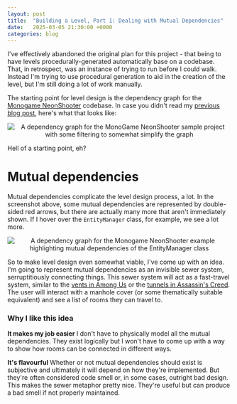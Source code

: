 ```yaml
---
layout: post
title:  "Building a Level, Part 1: Dealing with Mutual Dependencies"
date:   2025-03-05 21:30:00 +0000
categories: blog
---
```


I've effectively abandoned the original plan for this project - that being to have levels procedurally-generated automatically base on a codebase. That, in retrospect, was an instance of trying to run before I could walk. Instead I'm trying to use procedural generation to aid in the creation of the level, but I'm still doing a lot of work manually.

The starting point for level design is the dependency graph for the [Monogame NeonShooter](https://github.com/MonoGame/MonoGame.Samples/blob/3.8.2/NeonShooter/README.md) codebase. In case you didn't read my [previous blog post](https://pipding.github.io/heapkeep_blog/blog/2025/03/05/refining-code-analysis.html), here's what that looks like:

<p style="text-align: center;">
  <img src="{{ "/assets/images/2025-03-05-ndepend_filtered_dep_graph.png" | relative_url }}" alt="A dependency graph for the MonoGame NeonShooter sample project with some filtering to somewhat simplify the graph" style="max-width: 100%; height: auto;">
</p>

Hell of a starting point, eh? 

# Mutual dependencies
Mutual dependencies complicate the level design process, a lot. In the screenshot above, some mutual dependencies are represented by double-sided red arrows, but there are actually many more that aren't immediately shown. If I hover over the `EntityManager` class, for example, we see a lot more.

<p style="text-align: center;">
  <img src="{{ "/assets/images/2025-03-05-ndepend_mutual_dependencies.png" | relative_url }}" alt="A dependency graph for the Monogame NeonShooter example highlighting mutual dependencies of the EntityManager class" style="max-width: 100%; height: auto;">
</p>

So to make level design even somewhat viable, I've come up with an idea. I'm going to represent mutual dependencies as an invisible sewer system, serruptitiously connecting things. This sewer system will act as a fast-travel system, similar to the [vents in Among Us](https://among-us.fandom.com/wiki/Vent) or the [tunnels in Assassin's Creed](https://assassinscreed.fandom.com/wiki/Tunnel). The user will interact with a manhole cover (or some thematically suitable equivalent) and see a list of rooms they can travel to.

### Why I like this idea
**It makes my job easier**
I don't have to physically model all the mutual dependencies. They exist logically but I won't have to come up with a way to show how rooms can be connected in different ways.

**It's flavourful**
Whether or not mutual dependencies should exist is subjective and ultimately it will depend on how they're implemented. But they're often considered code smell or, in some cases, outright bad design. This makes the sewer metaphor pretty nice. They're useful but can produce a bad smell if not properly maintained.